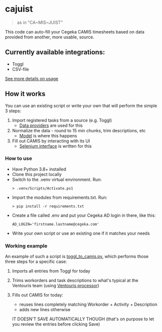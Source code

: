 # cajuist
> as in "CA~MIS~JUIST"

This code can auto-fill your Cegeka CAMIS timesheets based on data provided from another, more usable, source.

## Currently available integrations:
- Toggl
- CSV-file

[See more details on usage](data_providers/README.md)

## How it works
You can use an existing script or write your own that will perform the simple 3 steps:
1. Import registered tasks from a source (e.g. Toggl)
    - [Data providers](/data_providers) are used for this
2. Normalize the data - round to 15 min chunks, trim descriptions, etc
    - [Model](/model) is where this happens
3. Fill out CAMIS by interacting with its UI
    - [Selenium interface](page_objects/camis) is written for this

### How to use
- Have Python 3.8+ installed
- Clone this project locally
- Switch to the .venv virtual environment. Run:
    ``` shell
    > .venv/Scripts/Activate.ps1
    ```
- Import the modules from requirements.txt. Run:
    ``` shell
    > pip install -r requirements.txt
    ```
- Create a file called .env and put your Cegeka AD login in there, like this:
    ```
    AD_LOGIN='firstname.lastname@cegeka.com'
    ```
- Write your own script or use an existing one if it matches your needs

### Working example 
An example of such a script is [toggl_to_camis.py](toggl_to_camis.py), which performs those three steps for a specific case:
1. Imports all entries from Toggl for today
2. Trims workorders and task descriptions to what's typical at the Ventouris team (using [Ventouris processor](model/ventouris_processor.py))
3. Fills out CAMIS for today:
    - reuses lines completely matching Workorder + Activity + Description
    - adds new lines otherwise

    IT DOESN'T SAVE AUTOMATICALLY THOUGH (that's on purpose to let you review the entries before clicking Save)



